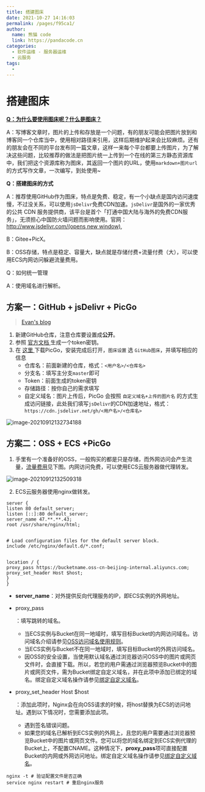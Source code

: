 ```yaml
---
title: 搭建图床
date: 2021-10-27 14:16:03
permalink: /pages/f95ca1/
author: 
  name: 熊猫 code
  link: https://pandacode.cn
categories: 
  - 软件运维 - 服务器运维
  - 云服务
tags: 
  - 
---
```


# 搭建图床

[**Q：为什么要使用图床呢？什么是图床？**](https://xugaoyi.com/pages/a5f73af5185fdf0a/#%E5%89%8D%E8%A8%80)

A：写博客文章时，图片的上传和存放是一个问题，有的朋友可能会把图片放到和博客同一个仓库当中，使用相对路径来引用，这样后期维护起来会比较麻烦。还有的朋友会在不同的平台发布同一篇文章，这样一来每个平台都要上传图片，为了解决这些问题，比较推荐的做法是把图片统一上传到一个在线的第三方静态资源库中，我们把这个资源库称为图床，其返回一个图片的URL，使用`markdown+图片url`的方式写作文章，一次编写，到处使用~

**Q：搭建图床的方式**

A：推荐使用GitHub作为图床，特点是免费、稳定，有一个小缺点是国内访问速度慢，不过没关系，可以使用`jsDelivr`免费CDN加速。`jsDelivr`是国外的一家优秀的公共 CDN 服务提供商，该平台是首个「打通中国大陆与海外的免费CDN服务」，无须担心中国防火墙问题而影响使用。官网：[http://www.jsdelivr.com/(opens new window)](http://www.jsdelivr.com/),

B：Gitee+PicX。

B：OSS存储，特点是稳定、容量大，缺点就是存储付费+流量付费（大），可以使用ECS内网访问躲避流量费用。

Q：如何统一管理

A：使用域名进行解析。

## 方案一：GitHub + jsDelivr + PicGo

> [Evan's blog](https://xugaoyi.com/pages/a5f73af5185fdf0a/)

1. 新建GitHub仓库，注意仓库要设置成**公开**。
2. 参照 [官方文档 ](https://help.github.com/en/github/authenticating-to-github/creating-a-personal-access-token-for-the-command-line)生成一个token密钥。
3. 在 [这里 ](https://github.com/Molunerfinn/picgo/releases)下载PicGo，安装完成后打开，`图床设置` 选 `GitHub图床`，并填写相应的信息
   - 仓库名：前面新建的仓库，格式：`<用户名>/<仓库名>`
   - 分支名：填写主分支`master`即可
   - Token：前面生成的token密钥
   - 存储路径：按你自己的需求填写
   - 自定义域名：图片上传后，PicGo 会按照 `自定义域名+上传的图片名` 的方式生成访问链接，此处我们填写`jsDelivr`的CDN加速地址，格式：`https://cdn.jsdelivr.net/gh/<用户名>/<仓库名>`

![image-20210912132734188](https://file.pandacode.cn//blog/202109121328260.png)

## 方案二：OSS + ECS +PicGo

1. 手里有一个准备好的OSS，一般购买的都是只是存储，而外网访问会产生流量，[流量费用](https://www.aliyun.com/price/product?spm=a2c4g.11186623.0.0.6eb32845s433Ab#/oss/detail/ossbag)见下图。内网访问免费，可以使用ECS云服务器做代理转发。

![image-20210912132509318](https://file.pandacode.cn//blog/202109121325802.png)

2. ECS云服务器使用nginx做转发。

```
server {
listen 80 default_server;
listen [::]:80 default_server;
server_name 47.**.**.43; 
root /usr/share/nginx/html;


# Load configuration files for the default server block.
include /etc/nginx/default.d/*.conf;


location / {
proxy_pass https://bucketname.oss-cn-beijing-internal.aliyuncs.com; 
proxy_set_header Host $host; 
}
}
```

- **server_name**：对外提供反向代理服务的IP，即ECS实例的外网地址。

- proxy_pass

  ：填写跳转的域名。

  - 当ECS实例与Bucket在同一地域时，填写目标Bucket的内网访问域名。访问域名介绍请参见[OSS访问域名使用规则](https://help.aliyun.com/document_detail/31834.htm#concept-hh2-4tv-tdb)。
  - 当ECS实例与Bucket不在同一地域时，填写目标Bucket的外网访问域名。
  - 因OSS的安全设置，当使用默认域名通过浏览器访问OSS中的图片或网页文件时，会直接下载。所以，若您的用户需通过浏览器预览Bucket中的图片或网页文件，需为Bucket绑定自定义域名，并在此项中添加已绑定的域名。绑定自定义域名操作请参见[绑定自定义域名](https://help.aliyun.com/document_detail/31902.htm#concept-ozw-m2r-5fb)。

- proxy_set_header Host $host

  ：添加此项时，Nginx会在向OSS请求的时候，将host替换为ECS的访问地址。遇到以下情况时，您需要添加此项。

  - 遇到签名错误问题。
  - 如果您的域名已解析到ECS实例的外网上，且您的用户需要通过浏览器预览Bucket中的图片或网页文件。您可以将您的域名绑定到ECS实例代理的Bucket上，不配置CNAME。这种情况下，**proxy_pass**项可直接配置Bucket的内网或外网访问地址。绑定自定义域名操作请参见[绑定自定义域名](https://help.aliyun.com/document_detail/31902.htm#concept-ozw-m2r-5fb)。

```shell
nginx -t # 验证配置文件是否正确
service nginx restart # 重启nginx服务
```

